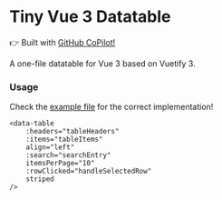 # Tiny Vue 3 Datatable
👉 Built with [GitHub CoPilot!](https://copilot.github.com)

A one-file datatable for Vue 3 based on Vuetify 3.

### Usage
Check the [example file](blob/main/example.vue) for the correct implementation!
```
<data-table
    :headers="tableHeaders"
    :items="tableItems"
    align="left"
    :search="searchEntry"
    itemsPerPage="10"
    :rowClicked="handleSelectedRow"
    striped
/>
```


